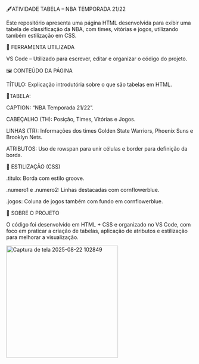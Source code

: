 🖋️ATIVIDADE TABELA – NBA TEMPORADA 21/22

Este repositório apresenta uma página HTML desenvolvida para exibir uma tabela de
classificação da NBA, com times, vitórias e jogos, utilizando também estilização em CSS.

🧩 FERRAMENTA UTILIZADA

VS Code – Utilizado para escrever, editar e organizar o código do projeto.

🖼️ CONTEÚDO DA PÁGINA

TÍTULO: Explicação introdutória sobre o que são tabelas em HTML.

📝TABELA:

CAPTION: “NBA Temporada 21/22”.

CABEÇALHO (TH): Posição, Times, Vitórias e Jogos.

LINHAS (TR): Informações dos times Golden State Warriors, Phoenix Suns e Brooklyn Nets.

ATRIBUTOS: Uso de rowspan para unir células e border para definição da borda.

🎨 ESTILIZAÇÃO (CSS)

.titulo: Borda com estilo groove.

.numero1 e .numero2: Linhas destacadas com cornflowerblue.

.jogos: Coluna de jogos também com fundo em cornflowerblue.

📄 SOBRE O PROJETO

O código foi desenvolvido em HTML + CSS e organizado no VS Code, com foco em praticar a criação de tabelas, 
aplicação de atributos e estilização para melhorar a visualização.

<img width="300" height="300" alt="Captura de tela 2025-08-22 102849" src="https://github.com/user-attachments/assets/27452020-4d85-4583-9549-fd1b1cbca947" />



